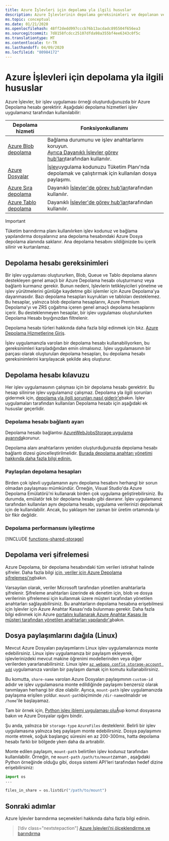 ```yaml
---
title: Azure İşlevleri için depolama yla ilgili hususlar
description: Azure İşlevlerinin depolama gereksinimleri ve depolanan verileri şifreleme hakkında bilgi edinin.
ms.topic: conceptual
ms.date: 01/21/2020
ms.openlocfilehash: 48ff2dedd997cccb76b13acdadc895504f656ea3
ms.sourcegitcommit: 7d8158fcdcc25107dfda98a355bf4ee6343c0f5c
ms.translationtype: MT
ms.contentlocale: tr-TR
ms.lasthandoff: 04/09/2020
ms.locfileid: "80984172"
---
```

# <a name="storage-considerations-for-azure-functions"></a>Azure İşlevleri için depolama yla ilgili hususlar

Azure İşlevler, bir işlev uygulaması örneği oluşturduğunuzda bir Azure Depolama hesabı gerektirir. Aşağıdaki depolama hizmetleri işlev uygulamanız tarafından kullanılabilir:


|Depolama hizmeti  | Fonksiyonkullanımı  |
|---------|---------|
| [Azure Blob depolama](../storage/blobs/storage-blobs-introduction.md)     | Bağlama durumunu ve işlev anahtarlarını koruyun.  <br/>[Ayrıca Dayanıklı İşlevler görev hub'ları](durable/durable-functions-task-hubs.md)tarafından kullanılır. |
| [Azure Dosyalar](../storage/files/storage-files-introduction.md)  | [İşlev](functions-scale.md#consumption-plan)uygulama kodunuzu Tüketim Planı'nda depolamak ve çalıştırmak için kullanılan dosya paylaşımı. |
| [Azure Sıra depolama](../storage/queues/storage-queues-introduction.md)     | Dayanıklı [İşlevler'de görev hub'ları](durable/durable-functions-task-hubs.md)tarafından kullanılır.   |
| [Azure Tablo depolama](../storage/tables/table-storage-overview.md)  |  Dayanıklı [İşlevler'de görev hub'ları](durable/durable-functions-task-hubs.md)tarafından kullanılır.       |

> [!IMPORTANT]
> Tüketim barındırma planı kullanılırken işlev kodunuz ve bağlama yapılandırma dosyalarınız ana depolama hesabındaki Azure Dosya depolama alanında saklanır. Ana depolama hesabını sildiğinizde bu içerik silinir ve kurtarılamaz.

## <a name="storage-account-requirements"></a>Depolama hesabı gereksinimleri

Bir işlev uygulaması oluştururken, Blob, Queue ve Tablo depolama alanını destekleyen genel amaçlı bir Azure Depolama hesabı oluşturmanız veya bağlantı kurmanız gerekir. Bunun nedeni, Işlevlerin tetikleyicileri yönetme ve işlev yürütmelerini günlüğe kaydetme gibi işlemler için Azure Depolama'ya dayanmasıdır. Bazı depolama hesapları kuyrukları ve tabloları desteklemez. Bu hesaplar, yalnızca blob depolama hesaplarını, Azure Premium Depolama'yı ve ZRS çoğaltma içeren genel amaçlı depolama hesaplarını içerir. Bu desteklenmeyen hesaplar, bir işlev uygulaması oluşturulurken Depolama Hesabı bıyığınızdan filtrelenir.

Depolama hesabı türleri hakkında daha fazla bilgi edinmek için bkz. [Azure Depolama Hizmetlerine Giriş](../storage/common/storage-introduction.md#core-storage-services). 

İşlev uygulamanızla varolan bir depolama hesabı kullanabiliyorken, bu gereksinimleri karşıladığından emin olmalısınız. İşlev uygulamasının bir parçası olarak oluşturulan depolama hesapları, bu depolama hesabı gereksinimlerini karşılayacak şekilde akış oluşturur.  

## <a name="storage-account-guidance"></a>Depolama hesabı kılavuzu

Her işlev uygulamasının çalışması için bir depolama hesabı gerektirir. Bu hesap silinirse işlev uygulamanız çalışmaz. Depolama yla ilgili sorunları gidermek için, [depolama yla ilgili sorunları nasıl giderir'e](functions-recover-storage-account.md)bakın. İşlev uygulamaları tarafından kullanılan Depolama hesabı için aşağıdaki ek hususlar geçerlidir.

### <a name="storage-account-connection-setting"></a>Depolama hesabı bağlantı ayarı

Depolama hesabı bağlantısı [AzureWebJobsStorage uygulama ayarında](./functions-app-settings.md#azurewebjobsstorage)korunur. 

Depolama alanı anahtarlarını yeniden oluşturduğunuzda depolama hesabı bağlantı dizesi güncelleştirilmelidir. [Burada depolama anahtarı yönetimi hakkında daha fazla bilgi edinin.](https://docs.microsoft.com/azure/storage/common/storage-create-storage-account)

### <a name="shared-storage-accounts"></a>Paylaşılan depolama hesapları

Birden çok işlevli uygulamanın aynı depolama hesabını herhangi bir sorun olmadan paylaşması mümkündür. Örneğin, Visual Studio'da Azure Depolama Emülatörü'ni kullanarak birden çok uygulama geliştirebilirsiniz. Bu durumda, emülatör tek bir depolama hesabı gibi davranır. İşlev uygulamanız tarafından kullanılan aynı depolama hesabı, uygulama verilerinizi depolamak için de kullanılabilir. Ancak, bu yaklaşım her zaman bir üretim ortamında iyi bir fikir değildir.

### <a name="optimize-storage-performance"></a>Depolama performansını iyileştirme

[!INCLUDE [functions-shared-storage](../../includes/functions-shared-storage.md)]

## <a name="storage-data-encryption"></a>Depolama veri şifrelemesi

Azure Depolama, bir depolama hesabındaki tüm verileri istirahat halinde şifreler. Daha fazla bilgi [için, veriler için Azure Depolama şifrelemesi'ne](../storage/common/storage-service-encryption.md)bakın.

Varsayılan olarak, veriler Microsoft tarafından yönetilen anahtarlarla şifrelenir. Şifreleme anahtarları üzerinde ek denetim için, blob ve dosya verilerinin şifrelemesi için kullanmak üzere müşteri tarafından yönetilen anahtarları sağlayabilirsiniz. Bu anahtarların depolama hesabına erişebilmesi için Işlevler için Azure Anahtar Kasası'nda bulunması gerekir. Daha fazla bilgi edinmek için Azure [portalını kullanarak Azure Anahtar Kasası ile müşteri tarafından yönetilen anahtarları yapılandır'a](../storage/common/storage-encryption-keys-portal.md)bakın.  

## <a name="mount-file-shares-linux"></a>Dosya paylaşımlarını dağıla (Linux)

Mevcut Azure Dosyaları paylaşımlarını Linux işlev uygulamalarınıza monte edebilirsiniz. Linux işlev uygulamanıza bir paylaşım ekleyerek, işlevlerinizdeki mevcut makine öğrenimi modellerinden veya diğer verilerden yararlanabilirsiniz. Linux işlev [`az webapp config storage-account add`](/cli/azure/webapp/config/storage-account#az-webapp-config-storage-account-add) uygulamanıza varolan bir paylaşım damak için komutu kullanabilirsiniz. 

Bu komutta, `share-name` varolan Azure Dosyaları paylaşımının `custom-id` adıdır ve işlev uygulamasına monte edildiğinde paylaşımı benzersiz olarak tanımlayan herhangi bir dize olabilir. Ayrıca, `mount-path` işlev uygulamanızda paylaşıma erişilen yoldur. `mount-path`biçiminde `/dir-name`olmalıdır ve `/home`'ile başlayamaz.

Tam bir örnek için, [Python işlev iþlemi uygulaması oluÅ](scripts/functions-cli-mount-files-storage-linux.md)up komut dosyasına bakın ve Azure Dosyalar ışığını bindir. 

Şu anda, yalnızca bir `storage-type` `AzureFiles` desteklenir. Belirli bir işlev uygulamasına yalnızca beş paylaşım monte edebilirsiniz. Dosya paylaşımını monte etmek, soğuk başlangıç süresini en az 200-300ms, hatta depolama hesabı farklı bir bölgede yken daha da artırabilir.

Monte edilen paylaşım, `mount-path` belirtilen işlev kodunuz tarafından kullanılabilir. Örneğin, ne `mount-path` `/path/to/mount`zaman , aşağıdaki Python örneğinde olduğu gibi, dosya sistemi API'leri tarafından hedef dizine erişebilirsiniz:

```python
import os
...

files_in_share = os.listdir("/path/to/mount")
```

## <a name="next-steps"></a>Sonraki adımlar

Azure İşlevler barındırma seçenekleri hakkında daha fazla bilgi edinin.

> [!div class="nextstepaction"]
> [Azure İşlevleri’ni ölçeklendirme ve barındırma](functions-scale.md)


